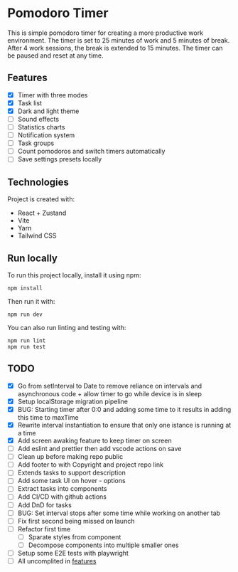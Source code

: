 # Pomodoro Timer
This is simple pomodoro timer for creating a more productive work environment. The timer is set to 25 minutes of work and 5 minutes of break. After 4 work sessions, the break is extended to 15 minutes. The timer can be paused and reset at any time.

## Features
- [x] Timer with three modes
- [x] Task list 
- [x] Dark and light theme
- [ ] Sound effects
- [ ] Statistics charts 
- [ ] Notification system
- [ ] Task groups
- [ ] Count pomodoros and switch timers automatically
- [ ] Save settings presets locally

## Technologies
Project is created with:
* React + Zustand
* Vite
* Yarn
* Tailwind CSS

## Run locally
To run this project locally, install it using npm:
```
npm install
```
Then run it with:
```
npm run dev
```
You can also run linting and testing with:
```
npm run lint
npm run test
```

## TODO
- [x] Go from setInterval to Date to remove reliance on intervals and asynchronous code + allow timer to go while device is in sleep
- [x] Setup localStorage migration pipeline
- [x] BUG: Starting timer after 0:0 and adding some time to it results in adding this time to maxTime
- [x] Rewrite interval instantiation to ensure that only one istance is running at a time
- [x] Add screen awaking feature to keep timer on screen
- [ ] Add eslint and prettier then add vscode actions on save
- [ ] Clean up before making repo public
- [ ] Add footer to with Copyright and project repo link
- [ ] Extends tasks to support description
- [ ] Add some task UI on hover - options  
- [ ] Extract tasks into components
- [ ] Add CI/CD with github actions
- [ ] Add DnD for tasks
- [ ] BUG: Set interval stops after some time while working on another tab
- [ ] Fix first second being missed on launch
- [ ] Refactor first time 
  - [ ] Sparate styles from component 
  - [ ] Decompose components into multiple smaller ones 
- [ ] Setup some E2E tests with playwright
- [ ] All uncomplited in [features](##Features)